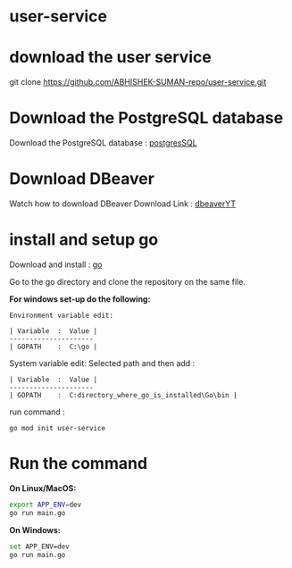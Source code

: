 # user-service

# download the user service
git clone https://github.com/ABHISHEK-SUMAN-repo/user-service.git

# Download the PostgreSQL database

Download the PostgreSQL database : [postgresSQL](https://www.postgresql.org/download/)

# Download DBeaver

Watch how to download DBeaver
Download Link : [dbeaverYT](https://youtu.be/0BOjD6H9Uos?si=2NrD1rD0z8qJlL5z/)

# install and setup go

Download and install  : [go](https://go.dev/doc/install)

Go to the go directory and clone the repository on the same file.

**For windows set-up do the following:**

```
Environment variable edit:

| Variable  :  Value |
---------------------
| GOPATH    :  C:\go |  

```
System variable edit: Selected path and then add :

```
| Variable  :  Value |
---------------------
| GOPATH    :  C:directory_where_go_is_installed\Go\bin |
```

run command : 
```
go mod init user-service
```
# Run the command

**On Linux/MacOS:**

```bash
export APP_ENV=dev
go run main.go

```
**On Windows:**

```bash
set APP_ENV=dev
go run main.go
